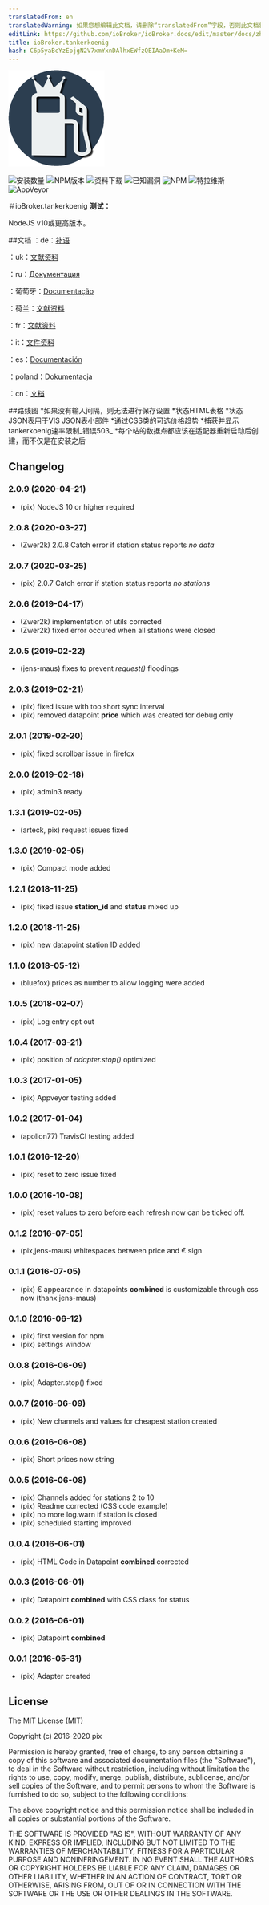 ```yaml
---
translatedFrom: en
translatedWarning: 如果您想编辑此文档，请删除“translatedFrom”字段，否则此文档将再次自动翻译
editLink: https://github.com/ioBroker/ioBroker.docs/edit/master/docs/zh-cn/adapterref/iobroker.tankerkoenig/README.md
title: ioBroker.tankerkoenig
hash: C6p5yaBcYzEpjgN2V7xmYxnDAlhxEWfzQEIAaOm+KeM=
---
```

![商标](../../../en/adapterref/iobroker.tankerkoenig/admin/tankerkoenig.png)

![安装数量](http://iobroker.live/badges/tankerkoenig-stable.svg)
![NPM版本](http://img.shields.io/npm/v/iobroker.tankerkoenig.svg)
![资料下载](https://img.shields.io/npm/dm/iobroker.tankerkoenig.svg)
![已知漏洞](https://snyk.io/test/github/Pix---/ioBroker.tankerkoenig/badge.svg?targetFile=package.json)
![NPM](https://nodei.co/npm/iobroker.tankerkoenig.png?downloads=true)
![特拉维斯](http://img.shields.io/travis/Pix---/ioBroker.tankerkoenig/master.svg)
![AppVeyor](https://ci.appveyor.com/api/projects/status/github/Pix---/ioBroker.tankerkoenig?branch=master&svg=true)

＃ioBroker.tankerkoenig
**测试：**

NodeJS v10或更高版本。

##文档
：de：[补语](/docs/de/doc_tankerkoenig_de.md)

：uk：[文献资料](/docs/en/doc_tankerkoenig_en.md)

：ru：[Документация](/docs/en/doc_tankerkoenig_en.md)

：葡萄牙：[Documentação](/docs/en/doc_tankerkoenig_en.md)

：荷兰：[文献资料](/docs/en/doc_tankerkoenig_en.md)

：fr：[文献资料](/docs/en/doc_tankerkoenig_en.md)

：it：[文件资料](/docs/en/doc_tankerkoenig_en.md)

：es：[Documentación](/docs/en/doc_tankerkoenig_en.md)

：poland：[Dokumentacja](/docs/en/doc_tankerkoenig_en.md)

：cn：[文档](/docs/en/doc_tankerkoenig_en.md)

##路线图
*如果没有输入间隔，则无法进行保存设置
*状态HTML表格
*状态JSON表用于VIS JSON表小部件
*通过CSS类的可选价格趋势
*捕获并显示tankerkoenig速率限制_错误503_
*每个站的数据点都应该在适配器重新启动后创建，而不仅是在安装之后

## Changelog
### 2.0.9 (2020-04-21)
* (pix) NodeJS 10 or higher required

### 2.0.8 (2020-03-27)
* (Zwer2k) 2.0.8 Catch error if station status reports _no data_

### 2.0.7 (2020-03-25)
* (pix) 2.0.7 Catch error if station status reports _no stations_

### 2.0.6 (2019-04-17)
* (Zwer2k) implementation of utils corrected
* (Zwer2k) fixed error occured when all stations were closed

### 2.0.5 (2019-02-22)
* (jens-maus) fixes to prevent _request()_ floodings

### 2.0.3 (2019-02-21)
* (pix) fixed issue with too short sync interval
* (pix) removed datapoint __price__ which was created for debug only

### 2.0.1 (2019-02-20)
* (pix) fixed scrollbar issue in firefox

### 2.0.0 (2019-02-18)
* (pix) admin3 ready

### 1.3.1 (2019-02-05)
* (arteck, pix) request issues fixed

### 1.3.0 (2019-02-05)
* (pix) Compact mode added

### 1.2.1 (2018-11-25)
* (pix) fixed issue __station_id__ and __status__ mixed up

### 1.2.0 (2018-11-25)
* (pix) new datapoint station ID added

### 1.1.0 (2018-05-12)
* (bluefox) prices as number to allow logging were added

### 1.0.5 (2018-02-07)
* (pix) Log entry opt out

### 1.0.4 (2017-03-21)
* (pix) position of _adapter.stop()_ optimized

### 1.0.3 (2017-01-05)
* (pix) Appveyor testing added

### 1.0.2 (2017-01-04)
* (apollon77) TravisCI testing added

### 1.0.1 (2016-12-20)
* (pix) reset to zero issue fixed

### 1.0.0 (2016-10-08)
* (pix) reset values to zero before each refresh now can be ticked off.

### 0.1.2 (2016-07-05)
* (pix,jens-maus) whitespaces between price and € sign

### 0.1.1 (2016-07-05)
* (pix) € appearance in datapoints __combined__ is customizable through css now (thanx jens-maus)

### 0.1.0 (2016-06-12)
* (pix) first version for npm
* (pix) settings window

### 0.0.8 (2016-06-09)
* (pix) Adapter.stop() fixed

### 0.0.7 (2016-06-09)
* (pix) New channels and values for cheapest station created

### 0.0.6 (2016-06-08)
* (pix) Short prices now string

### 0.0.5 (2016-06-08)
* (pix) Channels added for stations 2 to 10
* (pix) Readme corrected (CSS code example)
* (pix) no more log.warn if station is closed
* (pix) scheduled starting improved

### 0.0.4 (2016-06-01)
* (pix) HTML Code in Datapoint __combined__ corrected

### 0.0.3 (2016-06-01)
* (pix) Datapoint __combined__ with CSS class for status

### 0.0.2 (2016-06-01)
* (pix) Datapoint __combined__

### 0.0.1 (2016-05-31)
* (pix) Adapter created

## License

The MIT License (MIT)

Copyright (c) 2016-2020 pix

Permission is hereby granted, free of charge, to any person obtaining a copy
of this software and associated documentation files (the "Software"), to deal
in the Software without restriction, including without limitation the rights
to use, copy, modify, merge, publish, distribute, sublicense, and/or sell
copies of the Software, and to permit persons to whom the Software is
furnished to do so, subject to the following conditions:

The above copyright notice and this permission notice shall be included in all
copies or substantial portions of the Software.

THE SOFTWARE IS PROVIDED "AS IS", WITHOUT WARRANTY OF ANY KIND, EXPRESS OR
IMPLIED, INCLUDING BUT NOT LIMITED TO THE WARRANTIES OF MERCHANTABILITY,
FITNESS FOR A PARTICULAR PURPOSE AND NONINFRINGEMENT. IN NO EVENT SHALL THE
AUTHORS OR COPYRIGHT HOLDERS BE LIABLE FOR ANY CLAIM, DAMAGES OR OTHER
LIABILITY, WHETHER IN AN ACTION OF CONTRACT, TORT OR OTHERWISE, ARISING FROM,
OUT OF OR IN CONNECTION WITH THE SOFTWARE OR THE USE OR OTHER DEALINGS IN THE
SOFTWARE.